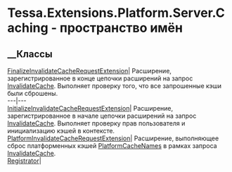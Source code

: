 # Tessa.Extensions.Platform.Server.Caching - пространство имён
## __Классы
[FinalizeInvalidateCacheRequestExtension](T_Tessa_Extensions_Platform_Server_Caching_FinalizeInvalidateCacheRequestExtension.htm)|
Расширение, зарегистрированное в конце цепочки расширений на запрос
[InvalidateCache](F_Tessa_Cards_CardRequestTypes_InvalidateCache.htm).
Выполняет проверку того, что все запрошенные кэши были сброшены.  
---|---  
[InitializeInvalidateCacheRequestExtension](T_Tessa_Extensions_Platform_Server_Caching_InitializeInvalidateCacheRequestExtension.htm)|
Расширение, зарегистрированное в начале цепочки расширений на запрос
[InvalidateCache](F_Tessa_Cards_CardRequestTypes_InvalidateCache.htm).
Выполняет проверку прав пользователя и инициализацию кэшей в контексте.  
[PlatformInvalidateCacheRequestExtension](T_Tessa_Extensions_Platform_Server_Caching_PlatformInvalidateCacheRequestExtension.htm)|
Расширение, выполняющее сброс платформенных кэшей
[PlatformCacheNames](T_Tessa_Platform_PlatformCacheNames.htm) в рамках запроса
[InvalidateCache](F_Tessa_Cards_CardRequestTypes_InvalidateCache.htm).  
[Registrator](T_Tessa_Extensions_Platform_Server_Caching_Registrator.htm)|
